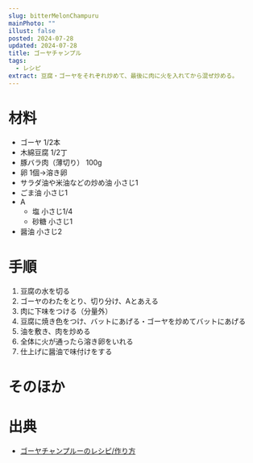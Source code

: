 ```yaml
---
slug: bitterMelonChampuru
mainPhoto: ""
illust: false
posted: 2024-07-28
updated: 2024-07-28
title: ゴーヤチャンプル
tags:
  - レシピ
extract: 豆腐・ゴーヤをそれぞれ炒めて、最後に肉に火を入れてから混ぜ炒める。
---
```


# 材料

- ゴーヤ 1/2本
- 木綿豆腐 1/2丁
- 豚バラ肉（薄切り） 100g
- 卵 1個→溶き卵
- サラダ油や米油などの炒め油 小さじ1
- ごま油 小さじ1
- A
  - 塩 小さじ1/4
  - 砂糖 小さじ1
- 醤油 小さじ2

# 手順

1. 豆腐の水を切る
2. ゴーヤのわたをとり、切り分け、Aとあえる
3. 肉に下味をつける（分量外）
4. 豆腐に焼き色をつけ、バットにあげる・ゴーヤを炒めてバットにあげる
5. 油を敷き、肉を炒める
6. 全体に火が通ったら溶き卵をいれる
7. 仕上げに醤油で味付けをする


# そのほか

# 出典

- [ゴーヤチャンプルーのレシピ/作り方](https://www.sirogohan.com/recipe/go-yachan/)